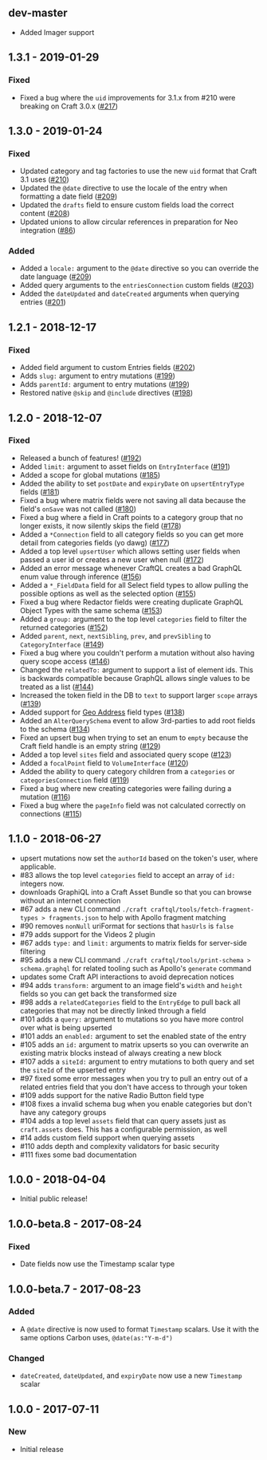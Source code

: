 ## dev-master

- Added Imager support

## 1.3.1 - 2019-01-29

### Fixed

- Fixed a bug where the `uid` improvements for 3.1.x from #210 were breaking on Craft 3.0.x ([#217](https://github.com/markhuot/craftql/issues/217))

## 1.3.0 - 2019-01-24

### Fixed

- Updated category and tag factories to use the new `uid` format that Craft 3.1 uses ([#210](https://github.com/markhuot/craftql/issues/210))
- Updated the `@date` directive to use the locale of the entry when formatting a date field ([#209](https://github.com/markhuot/craftql/issues/209))
- Updated the `drafts` field to ensure custom fields load the correct content ([#208](https://github.com/markhuot/craftql/issues/208))
- Updated unions to allow circular references in preparation for Neo integration ([#86](https://github.com/markhuot/craftql/issues/86))

### Added

- Added a `locale:` argument to the `@date` directive so you can override the date language ([#209](https://github.com/markhuot/craftql/issues/209))
- Added query arguments to the `entriesConnection` custom fields ([#203](https://github.com/markhuot/craftql/issues/203))
- Added the `dateUpdated` and `dateCreated` arguments when querying entries ([#201](https://github.com/markhuot/craftql/issues/201))

## 1.2.1 - 2018-12-17

### Fixed

- Added field argument to custom Entries fields ([#202](https://github.com/markhuot/craftql/issues/202))
- Adds `slug:` argument to entry mutations ([#199](https://github.com/markhuot/craftql/issues/199))
- Adds `parentId:` argument to entry mutations ([#199](https://github.com/markhuot/craftql/issues/199))
- Restored native `@skip` and `@include` directives ([#198](https://github.com/markhuot/craftql/issues/198))

## 1.2.0 - 2018-12-07

### Fixed
- Released a bunch of features! ([#192](https://github.com/markhuot/craftql/issues/192))
- Added `limit:` argument to asset fields on `EntryInterface` ([#191](https://github.com/markhuot/craftql/issues/191))
- Added a scope for global mutations ([#185](https://github.com/markhuot/craftql/issues/185))
- Added the ability to set `postDate` and `expiryDate` on `upsertEntryType` fields ([#181](https://github.com/markhuot/craftql/issues/181))
- Fixed a bug where matrix fields were not saving all data because the field's `onSave` was not called ([#180](https://github.com/markhuot/craftql/issues/180))
- Fixed a bug where a field in Craft points to a category group that no longer exists, it now silently skips the field ([#178](https://github.com/markhuot/craftql/issues/178))
- Added a `*Connection` field to all category fields so you can get more detail from categories fields (yo dawg) ([#177](https://github.com/markhuot/craftql/issues/177))
- Added a top level `upsertUser` which allows setting user fields when passed a user id or creates a new user when null ([#172](https://github.com/markhuot/craftql/issues/172))
- Added an error message whenever CraftQL creates a bad GraphQL enum value through inference ([#156](https://github.com/markhuot/craftql/issues/156))
- Added a `*_FieldData` field for all Select field types to allow pulling the possible options as well as the selected option ([#155](https://github.com/markhuot/craftql/issues/155))
- Fixed a bug where Redactor fields were creating duplicate GraphQL Object Types with the same schema ([#153](https://github.com/markhuot/craftql/issues/153))
- Added a `group:` argument to the top level `categories` field to filter the returned categories ([#152](https://github.com/markhuot/craftql/issues/152))
- Added `parent`, `next`, `nextSibling`, `prev`, and `prevSibling` to `CategoryInterface` ([#149](https://github.com/markhuot/craftql/issues/149))
- Fixed a bug where you couldn't perform a mutation without also having query scope access ([#146](https://github.com/markhuot/craftql/issues/146))
- Changed the `relatedTo:` argument to support a list of element ids. This is backwards compatible because GraphQL allows single values to be treated as a list ([#144](https://github.com/markhuot/craftql/issues/144))
- Increased the token field in the DB to `text` to support larger `scope` arrays ([#139](https://github.com/markhuot/craftql/issues/139))
- Added support for [Geo Address](https://github.com/tdeNL/craftplugin-geoaddress) field types ([#138](https://github.com/markhuot/craftql/issues/138))
- Added an `AlterQuerySchema` event to allow 3rd-parties to add root fields to the schema ([#134](https://github.com/markhuot/craftql/issues/134))
- Fixed an upsert bug when trying to set an enum to `empty` because the Craft field handle is an empty string ([#129](https://github.com/markhuot/craftql/issues/129))
- Added a top level `sites` field and associated query scope ([#123](https://github.com/markhuot/craftql/issues/123))
- Added a `focalPoint` field to `VolumeInterface` ([#120](https://github.com/markhuot/craftql/issues/120))
- Added the ability to query category children from a `categories` or `categoriesConnection` field ([#119](https://github.com/markhuot/craftql/issues/119))
- Fixed a bug where new creating categories were failing during a mutation ([#116](https://github.com/markhuot/craftql/issues/116))
- Fixed a bug where the `pageInfo` field was not calculated correctly on connections ([#115](https://github.com/markhuot/craftql/issues/115))

## 1.1.0 - 2018-06-27

- upsert mutations now set the `authorId` based on the token's user, where applicable.
- #83 allows the top level `categories` field to accept an array of `id:` integers now.
- downloads GraphiQL into a Craft Asset Bundle so that you can browse without an internet connection
- #67 adds a new CLI command `./craft craftql/tools/fetch-fragment-types > fragments.json` to help with Apollo fragment matching
- #90 removes `nonNull` uriFormat for sections that `hasUrls` is `false`
- #79 adds support for the Videos 2 plugin
- #67 adds `type:` and `limit:` arguments to matrix fields for server-side filtering
- #95 adds a new CLI command `./craft craftql/tools/print-schema > schema.graphql` for related tooling such as Apollo's `generate` command
- updates some Craft API interactions to avoid deprecation notices
- #94 adds `transform:` argument to an image field's `width` and `height` fields so you can get back the transformed size
- #98 adds a `relatedCategories` field to the `EntryEdge` to pull back all categories that may not be directly linked through a field
- #101 adds a `query:` argument to mutations so you have more control over what is being upserted
- #101 adds an `enabled:` argument to set the enabled state of the entry
- #105 adds an `id:` argument to matrix upserts so you can overwrite an existing matrix blocks instead of always creating a new block
- #107 adds a `siteId:` argument to entry mutations to both query and set the `siteId` of the upserted entry
- #97 fixed some error messages when you try to pull an entry out of a related entries field that you don't have access to through your token
- #109 adds support for the native Radio Button field type
- #108 fixes a invalid schema bug when you enable categories but don't have any category groups
- #104 adds a top level `assets` field that can query assets just as `craft.assets` does. This has a configurable permission, as well
- #14 adds custom field support when querying assets
- #110 adds depth and complexity validators for basic security
- #111 fixes some bad documentation

## 1.0.0 - 2018-04-04

- Initial public release!

## 1.0.0-beta.8 - 2017-08-24

### Fixed

- Date fields now use the Timestamp scalar type

## 1.0.0-beta.7 - 2017-08-23

### Added

- A `@date` directive is now used to format `Timestamp` scalars. Use it with the same options Carbon uses, `@date(as:"Y-m-d")`

### Changed

- `dateCreated`, `dateUpdated`, and `expiryDate` now use a new `Timestamp` scalar

## 1.0.0 - 2017-07-11

### New

- Initial release